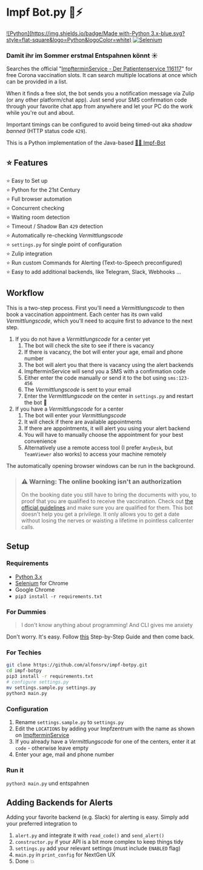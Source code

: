 # Impf Bot.py 🐍⚡

[![Python](https://img.shields.io/badge/Made with-Python 3.x-blue.svg?style=flat-square&logo=Python&logoColor=white)](https://www.python.org/)
[![Selenium](https://img.shields.io/badge/Selenium-3.141.59-green.svg?style=flat-square&logo=Selenium&logoColor=white)](https://www.selenium.dev/)

### Damit ihr im Sommer erstmal Entspahnen könnt ☀

Searches the official "[ImpfterminService - Der Patientenservice 116117](https://www.impfterminservice.de/)" for free
Corona vaccination slots. It can search multiple locations at once which can be provided in a list. 

When it finds a free slot, the bot sends you a notification message via Zulip (or any other platform/chat app). Just 
send your SMS confirmation code through your favorite chat app from anywhere and let your PC do the work while you're 
out and about.

Important timings can be configured to avoid being timed-out aka *shadow banned* (HTTP status code `429`).  

This is a Python implementation of the Java-based [💉🤖 Impf-Bot](https://github.com/TobseF/impf-bot)

## ⭐ Features
 ⭐ Easy to Set up  
 ⭐ Python for the 21st Century  
 ⭐ Full browser automation  
 ⭐ Concurrent checking  
 ⭐ Waiting room detection  
 ⭐ Timeout / Shadow Ban `429` detection  
 ⭐ Automatically re-checking *Vermittlungscode*  
 ⭐ `settings.py` for single point of configuration  
 ⭐ Zulip integration  
 ⭐ Run custom Commands for Alerting (Text-to-Speech preconfigured)  
 ⭐ Easy to add additional backends, like Telegram, Slack, Webhooks ...  

## Workflow

This is a two-step process. First you'll need a *Vermittlungscode* to then book a vaccination appointment. Each center
has its own valid *Vermittlungscode*, which you'll need to acquire first to advance to the next step.

1. If you do not have a *Vermittlungscode* for a center yet
    1. The bot will check the site to see if there is vacancy
    2. If there is vacancy, the bot will enter your age, email and phone number
    3. The bot will alert you that there is vacancy using the alert backends
    4. ImpfterminService will send you a SMS with a confirmation code
    5. Either enter the code manually or send it to the bot using `sms:123-456`
    6. The *Vermittlungscode* is sent to your email
    7. Enter the *Vermittlungscode* on the center in `settings.py` and restart the bot 🚨
2. If you have a *Vermittlungscode* for a center
    1. The bot will enter your *Vermittlungscode*
    2. It will check if there are available appointments
    3. If there are appointments, it will alert you using your alert backend
    4. You will have to manually choose the appointment for your best convenience
    5. Alternatively use a remote access tool (I prefer `AnyDesk`, but `TeamViewer` also works) 
       to access your machine remotely

The automatically opening browser windows can be run in the background.

> ### ⚠ Warning: The online booking isn't an authorization
> On the booking date you still have to bring the documents with you, to proof that you are qualified to receive the vaccination.
> Check out [the official guidelines](https://sozialministerium.baden-wuerttemberg.de/de/gesundheit-pflege/gesundheitsschutz/infektionsschutz-hygiene/informationen-zu-coronavirus/impfberechtigt-bw/)
> and make sure you are qualified for them. This bot doesn't help you get a privilege. It only allows you to get a date without losing the nerves or waisting a lifetime in pointless callcenter calls.

## Setup

### Requirements

* [Python 3.x](https://www.python.org/downloads/)
* [Selenium](https://www.selenium.dev) for Chrome
* Google Chrome
* `pip3 install -r requirements.txt`

### For Dummies

> I don't know anything about programming! And CLI gives me anxiety

Don't worry. It's easy. Follow [this](/INSTALL.md) Step-by-Step Guide and then come back.

### For Techies

```bash
git clone https://github.com/alfonsrv/impf-botpy.git
cd impf-botpy
pip3 install -r requirements.txt
# configure settings.py
mv settings.sample.py settings.py
python3 main.py
```

### Configuration

1. Rename `settings.sample.py` to `settings.py`
2. Edit the `LOCATIONS` by adding your Impfzentrum with the name as shown on [ImpfterminService](https://impfterminservice.de/)
3. If you already have a *Vermittlungscode* for one of the centers, enter it at `code` - otherwise leave empty
4. Enter your age, mail and phone number

### Run it

`python3 main.py` und entspahnen

## Adding Backends for Alerts

Adding your favorite backend (e.g. Slack) for alerting is easy. Simply add your preferred integration to

1. `alert.py` and integrate it with `read_code()` and `send_alert()`
2. `constructor.py` if your API is a bit more complex to keep things tidy
3. `settings.py` add your relevant settings (must include `ENABLED` flag)
4. `main.py` in `print_config` for NextGen UX
4. Done 💥

